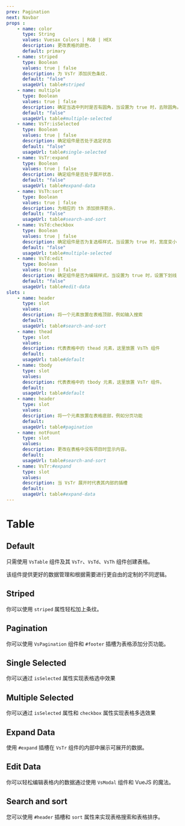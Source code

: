 ```yaml
---
prev: Pagination
next: Navbar
props : 
    - name: color
      type: String
      values: Vuesax Colors | RGB | HEX
      description: 更改表格的颜色.
      default: primary
    - name: striped
      type: Boolean
      values: true | false
      description: 为 VsTr 添加灰色条纹.	
      default: "false"
      usageUrl: table#striped
    - name: multiple
      type: Boolean 
      values: true | false
      description: 确定当选中列时是否有圆角，当设置为 true 时，去除圆角。
      default: "false"
      usageUrl: table#multiple-selected
    - name: VsTr:isSelected
      type: Boolean 
      values: true | false
      description: 确定组件是否处于选定状态
      default: "false"
      usageUrl: table#single-selected
    - name: VsTr:expand
      type: Boolean 
      values: true | false
      description: 确定组件是否处于展开状态.
      default: "false"
      usageUrl: table#expand-data
    - name: VsTh:sort
      type: Boolean 
      values: true | false
      description: 为相应的 th 添加排序箭头.
      default: "false"
      usageUrl: table#search-and-sort
    - name: VsTd:checkbox
      type: Boolean 
      values: true | false
      description: 确定组件是否为复选框样式，当设置为 true 时，宽度变小
      default: "false"
      usageUrl: table#multiple-selected
    - name: VsTd:edit
      type: Boolean 
      values: true | false
      description: 确定组件是否为编辑样式，当设置为 true 时，设置下划线
      default: "false"
      usageUrl: table#edit-data
slots : 
    - name: header
      type: slot
      values:
      description: 将一个元素放置在表格顶部，例如输入搜索
      default: 
      usageUrl: table#search-and-sort
    - name: thead
      type: slot
      values:
      description: 代表表格中的 thead 元素，这里放置 VsTh 组件
      default: 
      usageUrl: table#default
    - name: tbody
      type: slot
      values:
      description: 代表表格中的 tbody 元素，这里放置 VsTr 组件。
      default: 
      usageUrl: table#default
    - name: header
      type: slot
      values:
      description: 将一个元素放置在表格底部，例如分页功能
      default: 
      usageUrl: table#pagination
    - name: notFount
      type: slot
      values:
      description: 更改在表格中没有项目时显示内容。
      default: 
      usageUrl: table#search-and-sort
    - name: VsTr:#expand
      type: slot
      values:
      description: 当 VsTr 展开时代表其内部的插槽
      default: 
      usageUrl: table#expand-data
---
```


# Table

<card>

## Default

只需使用 `VsTable` 组件及其 `VsTr`、`VsTd`、`VsTh` 组件创建表格。

该组件提供更好的数据管理和根据需要进行更自由的定制的不同逻辑。

</card>

<card subtitle="Striped">

## Striped

你可以使用 `striped` 属性轻松加上条纹。

</card>

<card subtitle="Pagination">

## Pagination

你可以使用 `VsPagination` 组件和 `#footer` 插槽为表格添加分页功能。

</card>

<card subtitle="SingleSelected">

## Single Selected

你可以通过 `isSelected` 属性实现表格选中效果

</card>

<card subtitle="MultipleSelected">

## Multiple Selected

你可以通过 `isSelected` 属性和 `checkbox` 属性实现表格多选效果

</card>

<card subtitle="ExpandData">

## Expand Data

使用 `#expand` 插槽在 `VsTr` 组件的内部中展示可展开的数据。

</card>

<card subtitle="EditData">

## Edit Data

你可以轻松编辑表格内的数据通过使用 `VsModal` 组件和 VueJS 的魔法。

</card>

<card subtitle="Search&Sort">

## Search and sort

您可以使用 `#header` 插槽和 `sort` 属性来实现表格搜索和表格排序。

</card>

<script setup>
import Api from "../../../../theme/global-components/template/API.tsx"
</script>

<Api/>
